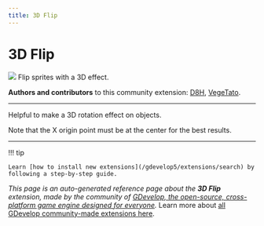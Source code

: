 ```yaml
---
title: 3D Flip
---
```

# 3D Flip

![](https://resources.gdevelop-app.com/assets/Icons/flip-horizontal.svg)
Flip sprites with a 3D effect.

**Authors and contributors** to this community extension: [D8H](https://gd.games/D8H), [VegeTato](https://gd.games/VegeTato).

---

Helpful to make a 3D rotation effect on objects.

Note that the X origin point must be at the center for the best results.

---

!!! tip

    Learn [how to install new extensions](/gdevelop5/extensions/search) by following a step-by-step guide.

*This page is an auto-generated reference page about the **3D Flip** extension, made by the community of [GDevelop, the open-source, cross-platform game engine designed for everyone](https://gdevelop.io/).* Learn more about [all GDevelop community-made extensions here](/gdevelop5/extensions).